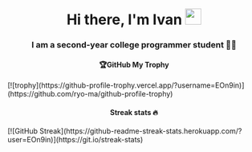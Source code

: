 <h1 align="center">Hi there, I'm Ivan</a> 
<img src="https://github.com/blackcater/blackcater/raw/main/images/Hi.gif" height="32"/></h1>
<h3 align="center">I am a second-year college programmer student 👨‍💻</h3>

<h4 align="center">🏆GitHub My Trophy</h4>
[![trophy](https://github-profile-trophy.vercel.app/?username=EOn9in)](https://github.com/ryo-ma/github-profile-trophy)

<h4 align="center">Streak stats 🔥</h4>
[![GitHub Streak](https://github-readme-streak-stats.herokuapp.com/?user=EOn9in)](https://git.io/streak-stats)
